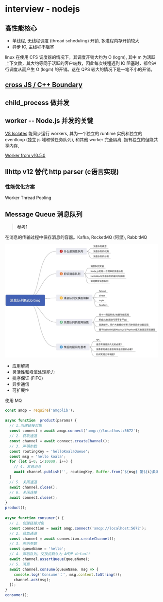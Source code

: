 # interview - nodejs

## 高性能核心
- 单线程, 无线程调度 (thread scheduling) 开销, 多进程内存开销较大
- 异步 IO, 主线程不阻塞

linux 在使用 CFS 调度器的情况下，其调度开销大约为 O (logm), 其中 m 为活跃上下文数，其大约等同于活跃的客户端数，因此每次线程遇到 IO 阻塞时，都会进行调度从而产生 O (logm) 的开销。这在 QPS 较大的情况下是一笔不小的开销。

## [cross JS / C++ Boundary](https://blog.insiderattack.net/crossing-the-js-c-boundary-advanced-nodejs-internals-part-1-cb52957758d8)

## child_process 做并发
## worker -- Node.js 并发的关键
[V8 Isolates](https://v8docs.nodesource.com/node-0.8/d5/dda/classv8_1_1_isolate.html) 能同步运行 workers, 其为一个独立的 runtime 实例和独立的 eventloop (独立 js 堆和微任务队列), 和其他 worker 完全隔离, 拥有独立的但能共享内存,

[Worker from v10.5.0](https://blog.insiderattack.net/deep-dive-into-worker-threads-in-node-js-e75e10546b11)

## llhttp v12 替代 http parser (c语言实现)


### 性能优化方案
Worker Thread Pooling

## Message Queue 消息队列
> [参考1](https://juejin.im/post/5dd8cd7ae51d4523501f7331)

在消息的传输过程中保存消息的容器。Kafka, RocketMQ (阿里), RabbitMQ

![message queue](../../assets/img/interview-nodejs-mq.png)
- 应用解耦
- 灵活性和峰值处理能力
- 排序保证 (FIFO)
- 异步通信
- 可扩展性

使用 MQ
```js
const amqp = require('amqplib');

async function  product(params) {
  // 1.创建链接对象
  const connect = await amqp.connect('amqp://localhost:5672');
  // 2. 获取通道
  const channel = await connect.createChannel();
  // 3. 声明参数
  const routingKey = 'helloKoalaQueue';
  const msg = 'hello koala';
  for (let i=0; i<10000; i++) {
    // 4. 发送消息
    await channel.publish('', routingKey, Buffer.from(`${msg} 第${i}条消息`));
  }
  // 5. 关闭通道
  await channel.close();
  // 6. 关闭连接
  await connect.close();
}
product();

async function consumer() {
  // 1. 创建链接对象
  const connection = await amqp.connect('amqp://localhost:5672');
  // 2. 获取通道
  const channel = await connection.createChannel();
  // 3. 声明参数
  const queueName = 'hello';
  // 4. 声明队列，交换机默认为 AMQP default
  await channel.assertQueue(queueName);
  // 5. 消费
  await channel.consume(queueName, msg => {
    console.log('Consumer：', msg.content.toString());
    channel.ack(msg);
  });
}
consumer();
```

